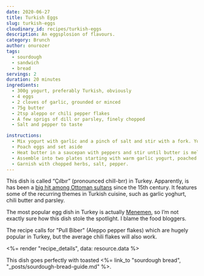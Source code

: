 ```yaml
---
date: 2020-06-27
title: Turkish Eggs
slug: turkish-eggs
cloudinary_id: recipes/turkish-eggs
description: An eggsplosion of flavours.
category: Brunch
author: onurozer
tags:
  - sourdough
  - sandwich
  - bread
servings: 2
duration: 20 minutes
ingredients:
  - 300g yogurt, preferably Turkish, obviously
  - 4 eggs
  - 2 cloves of garlic, grounded or minced
  - 75g butter
  - 2tsp aleppo or chili pepper flakes
  - A few sprigs of dill or parsley, finely chopped
  - Salt and pepper to taste

instructions:
  - Mix yogurt with garlic and a pinch of salt and stir with a fork. You can also warm the yogurt slightly over low heat using the Bain-marie method.
  - Poach eggs and set aside
  - Heat butter in a saucepan with peppers and stir until butter is melted.
  - Assemble into two plates starting with warm garlic yogurt, poached eggs and chili butter.
  - Garnish with chopped herbs, salt, pepper.
---
```


This dish is called “Çılbır” (pronounced chill-brr) in Turkey. Apparently, is has been a [big hit among Ottoman sultans](https://en.wikipedia.org/wiki/Çılbır) since the 15th century. It features some of the recurring themes in Turkish cuisine, such as garlic yoghurt, chili butter and parsley.

The most popular egg dish in Turkey is actually [Menemen](<https://en.wikipedia.org/wiki/Menemen_(food)>), so I’m not exactly sure how this dish stole the spotlight. I blame the food bloggers.

The recipe calls for "Pull Biber" (Aleppo pepper flakes) which are hugely popular in Turkey, but the average chili flakes will also work.

<%= render "recipe_details", data: resource.data %>

This dish goes perfectly with toasted <%= link_to "sourdough bread", "\_posts/sourdough-bread-guide.md" %>.
